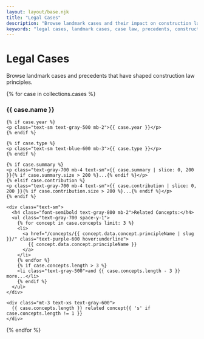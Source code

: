 ```yaml
---
layout: layout/base.njk
title: "Legal Cases"
description: "Browse landmark cases and their impact on construction law principles"
keywords: "legal cases, landmark cases, case law, precedents, construction law cases"
---
```


<h1>Legal Cases</h1>

<p>Browse landmark cases and precedents that have shaped construction law principles.</p>

<div class="grid gap-6 md:grid-cols-1 lg:grid-cols-2">
  {% for case in collections.cases %}
  <div class="bg-white p-6 border border-gray-200 rounded-lg shadow hover:shadow-md transition-shadow">
    <h3 class="text-xl font-semibold text-purple-600 mb-3">
      {{ case.name }}
    </h3>

    {% if case.year %}
    <p class="text-sm text-gray-500 mb-2">{{ case.year }}</p>
    {% endif %}
    
    {% if case.type %}
    <p class="text-sm text-blue-600 mb-3">{{ case.type }}</p>
    {% endif %}
    
    {% if case.summary %}
    <p class="text-gray-700 mb-4 text-sm">{{ case.summary | slice: 0, 200 }}{% if case.summary.size > 200 %}...{% endif %}</p>
    {% elsif case.contribution %}
    <p class="text-gray-700 mb-4 text-sm">{{ case.contribution | slice: 0, 200 }}{% if case.contribution.size > 200 %}...{% endif %}</p>
    {% endif %}
    
    <div class="text-sm">
      <h4 class="font-semibold text-gray-800 mb-2">Related Concepts:</h4>
      <ul class="text-gray-700 space-y-1">
        {% for concept in case.concepts limit: 3 %}
        <li>
          <a href="/concepts/{{ concept.data.concept.principleName | slug }}/" class="text-purple-600 hover:underline">
            {{ concept.data.concept.principleName }}
          </a>
        </li>
        {% endfor %}
        {% if case.concepts.length > 3 %}
        <li class="text-gray-500">and {{ case.concepts.length - 3 }} more...</li>
        {% endif %}
      </ul>
    </div>
    
    <div class="mt-3 text-xs text-gray-600">
      {{ case.concepts.length }} related concept{{ 's' if case.concepts.length != 1 }}
    </div>
  </div>
  {% endfor %}
</div>
